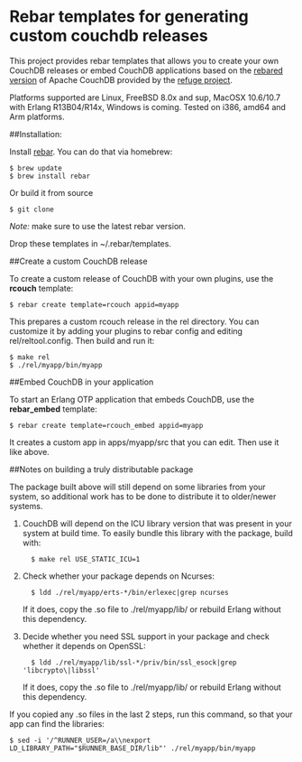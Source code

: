 # Rebar templates for generating custom couchdb releases 

This project provides rebar templates that allows you to create your own
CouchDB releases or embed CouchDB applications based on the [rebared
version](https://github.com/refuge/rcouch) of Apache CouchDB provided by the [refuge
project](http://refuge.io). 

Platforms supported are Linux, FreeBSD 8.0x and sup, MacOSX 10.6/10.7
with Erlang R13B04/R14x, Windows is coming. Tested on i386, amd64 and
Arm platforms.

##Installation:

Install [rebar](https://github.com/basho/rebar). You can do that via
homebrew:

    $ brew update
    $ brew install rebar

Or build it from source

    $ git clone

*Note:* make sure to use the latest rebar version.

Drop these templates in ~/.rebar/templates.

    
##Create a custom CouchDB release

To create a custom release of CouchDB with your own plugins, use the
**rcouch** template:

    $ rebar create template=rcouch appid=myapp


This prepares a custom rcouch release in the rel directory. You can
customize it by adding your plugins to rebar config and editing
rel/reltool.config. Then build and run it:

    $ make rel
    $ ./rel/myapp/bin/myapp

##Embed CouchDB in your application

To start an Erlang OTP application that embeds CouchDB, use the
**rebar_embed** template:

    $ rebar create template=rcouch_embed appid=myapp

It creates a custom app in apps/myapp/src that you can edit. Then use it
like above.

##Notes on building a truly distributable package

The package built above will still depend on some libraries from your
system, so additional work has to be done to distribute it to
older/newer systems.

1. CouchDB will depend on the ICU library version that was present in
   your system at build time. To easily bundle this library with the
   package, build with:

         $ make rel USE_STATIC_ICU=1

1. Check whether your package depends on Ncurses:

         $ ldd ./rel/myapp/erts-*/bin/erlexec|grep ncurses

    If it does, copy the .so file to ./rel/myapp/lib/ or rebuild Erlang
    without this dependency.

1. Decide whether you need SSL support in your package and check whether it
   depends on OpenSSL:

         $ ldd ./rel/myapp/lib/ssl-*/priv/bin/ssl_esock|grep 'libcrypto\|libssl'

    If it does, copy the .so file to ./rel/myapp/lib/ or rebuild Erlang
    without this dependency.

If you copied any .so files in the last 2 steps, run this command, so
that your app can find the libraries:

    $ sed -i '/^RUNNER_USER=/a\\nexport LD_LIBRARY_PATH="$RUNNER_BASE_DIR/lib"' ./rel/myapp/bin/myapp

